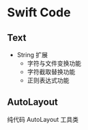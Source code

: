 
# Swift Code

## Text 

* String 扩展
	* 字符与文件变换功能
	* 字符截取替换功能
	* 正则表达式功能
	
	
## AutoLayout

纯代码 AutoLayout 工具类

